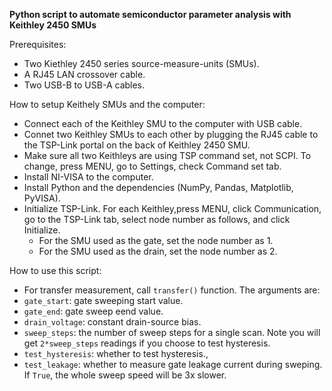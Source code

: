 **Python script to automate semiconductor parameter analysis with Keithley 2450 SMUs**

Prerequisites:
- Two Kiethley 2450 series source-measure-units (SMUs). 
- A RJ45 LAN crossover cable.
- Two USB-B to USB-A cables.

How to setup Keithely SMUs and the computer:

- Connect each of the Keithley SMU to the computer with USB cable.
- Connet two Keithley SMUs to each other by plugging the RJ45 cable to the TSP-Link portal on the back of Keithley 2450 SMU.
- Make sure all two Keithleys are using TSP command set, not SCPI. To change, press MENU, go to Settings, check Command set tab.
- Install NI-VISA to the computer.
- Install Python and the dependencies (NumPy, Pandas, Matplotlib, PyVISA).
- Initialize TSP-Link. For each Keithley,press MENU, click Communication, go to the TSP-Link tab, select node number as follows, and click Initialize.
  - For the SMU used as the gate, set the node number as 1.
  - For the SMU used as the drain, set the node number as 2.

How to use this script:
- For transfer measurement, call `transfer()` function. The arguments are:
 - `gate_start`: gate sweeping start value.
 - `gate_end`: gate sweep eend value.
 - `drain_voltage`: constant drain-source bias.
 - `sweep_steps`: the number of sweep steps for a single scan. Note you will get `2*sweep_steps` readings if you choose to test hysteresis.
 - `test_hysteresis`: whether to test hysteresis.,
 - `test_leakage`: whether to measure gate leakage current during sweping. If `True`, the whole sweep speed will be 3x slower.
